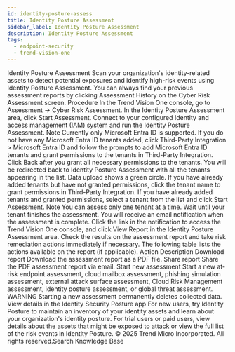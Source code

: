 ```yaml
---
id: identity-posture-assess
title: Identity Posture Assessment
sidebar_label: Identity Posture Assessment
description: Identity Posture Assessment
tags:
  - endpoint-security
  - trend-vision-one
---
```


 Identity Posture Assessment Scan your organization's identity-related assets to detect potential exposures and identify high-risk events using Identity Posture Assessment. You can always find your previous assessment reports by clicking Assessment History on the Cyber Risk Assessment screen. Procedure In the Trend Vision One console, go to Assessment → Cyber Risk Assessment. In the Identity Posture Assessment area, click Start Assessment. Connect to your configured Identity and access management (IAM) system and run the Identity Posture Assessment. Note Currently only Microsoft Entra ID is supported. If you do not have any Microsoft Entra ID tenants added, click Third-Party Integration > Microsoft Entra ID and follow the prompts to add Microsoft Entra ID tenants and grant permissions to the tenants in Third-Party Integration. Click Back after you grant all necessary permissions to the tenants. You will be redirected back to Identity Posture Assessment with all the tenants appearing in the list. Data upload shows a green circle. If you have already added tenants but have not granted permissions, click the tenant name to grant permissions in Third-Party Integration. If you have already added tenants and granted permissions, select a tenant from the list and click Start Assessment. Note You can assess only one tenant at a time. Wait until your tenant finishes the assessment. You will receive an email notification when the assessment is complete. Click the link in the notification to access the Trend Vision One console, and click View Report in the Identity Posture Assessment area. Check the results on the assessment report and take risk remediation actions immediately if necessary. The following table lists the actions available on the report (if applicable). Action Description Download report Download the assessment report as a PDF file. Share report Share the PDF assessment report via email. Start new assessment Start a new at-risk endpoint assessment, cloud mailbox assessment, phishing simulation assessment, external attack surface assessment, Cloud Risk Management assessment, identity posture assessment, or global threat assessment. WARNING Starting a new assessment permanently deletes collected data. View details in the Identity Security Posture app For new users, try Identity Posture to maintain an inventory of your identity assets and learn about your organization's identity posture. For trial users or paid users, view details about the assets that might be exposed to attack or view the full list of the risk events in Identity Posture. © 2025 Trend Micro Incorporated. All rights reserved.Search Knowledge Base
